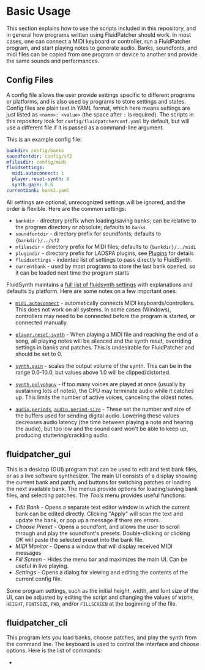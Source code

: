 # Basic Usage

This section explains how to use the scripts included in this repository, and in general how programs written using FluidPatcher should work. In most cases, one can connect a MIDI keyboard or controller, run a FluidPatcher program, and start playing notes to generate audio. Banks, soundfonts, and midi files can be copied from one program or device to another and provide the same sounds and performances.

## Config Files

A config file allows the user provide settings specific to different programs or platforms, and is also used by programs to store settings and states. Config files are plain text in YAML format, which here means settings are just listed as `<name>: <value>` (the space after `:` is required). The scripts in this repository look for `config/fluidpatcherconf.yaml` by default, but will use a different file if it is passed as a command-line argument.

This is an example config file:

```yaml
bankdir: config/banks
soundfontdir: config/sf2
mfilesdir: config/midi
fluidsettings:
  midi.autoconnect: 1
  player.reset-synth: 0
  synth.gain: 0.6
currentbank: bank1.yaml
```

All settings are optional, unrecognized settings will be ignored, and the order is flexible. Here are the common settings:

* `bankdir` - directory prefix when loading/saving banks; can be relative to the program directory or absolute; defaults to `banks`
* `soundfontdir` - directory prefix for soundfonts; defaults to `{bankdir}/../sf2`
* `mfilesdir` - directory prefix for MIDI files; defaults to `{bankdir}/../midi`
* `plugindir` - directory prefix for LADSPA plugins, see [Plugins](ladspa_plugins.md) for details
* `fluidsettings` - indented list of settings to pass directly to FluidSynth.
* `currentbank` - used by most programs to store the last bank opened, so it can be loaded next time the program starts

FluidSynth maintains a [full list of fluidsynth settings](https://www.fluidsynth.org/api/fluidsettings.xml) with explanations and defaults by platform. Here are some notes on a few important ones:

* [`midi.autoconnect`](https://www.fluidsynth.org/api/fluidsettings.xml#midi.autoconnect) -
  automatically connects MIDI keyboards/controllers. This does not work on all systems. In some cases (Windows), controllers may need to be connected before the program is started, or connected manually.

* [`player.reset-synth`](https://www.fluidsynth.org/api/fluidsettings.xml#player.reset-synth) -
  When playing a MIDI file and reaching the end of a song, all playing notes will be silenced and the synth reset, overriding settings in banks and patches. This is undesirable for FluidPatcher and should be set to 0.

* [`synth.gain`](https://www.fluidsynth.org/api/fluidsettings.xml#synth.gain) -
  scales the output volume of the synth. This can be in the range 0.0-10.0, but values above 1.0 will be clipped/distorted.

* [`synth.polyphony`](https://www.fluidsynth.org/api/fluidsettings.xml#synth.polyphony) -
  If too many voices are played at once (usually by sustaining lots of notes), the CPU may terminate audio while it catches up. This limits the number of active voices, canceling the oldest notes.

* [`audio.periods`](https://www.fluidsynth.org/api/fluidsettings.xml#audio.periods),
  [`audio.period-size`](https://www.fluidsynth.org/api/fluidsettings.xml#audio.period-size) -
  These set the number and size of the buffers used for sending digital audio. Lowering these values decreases audio latency (the time between playing a note and hearing the audio), but too low and the sound card won't be able to keep up, producing stuttering/crackling audio.

## fluidpatcher_gui

This is a desktop (GUI) program that can be used to edit and test bank files, or as a live software synthesizer. The main UI consists of a display showing the current bank and patch, and buttons for switching patches or loading the next available bank. The menus provide options for loading/saving bank files, and selecting patches. The _Tools_ menu provides useful functions:

* _Edit Bank_ - Opens a separate text editor window in which the current bank can be edited directly. Clicking "Apply" will scan the text and update the bank, or pop up a message if there are errors.
* _Choose Preset_ - Opens a soundfont, and allows the user to scroll through and play the soundfont's presets. Double-clicking or clicking _OK_ will paste the selected preset into the bank file.
* _MIDI Monitor_ - Opens a window that will display received MIDI messages
* _Fill Screen_ - Hides the menu bar and maximizes the main UI. Can be useful in live playing.
* _Settings_ - Opens a dialog for viewing and editing the contents of the current config file.

Some program settings, such as the initial height, width, and font size of the UI, can be adjusted by editing the script and changing the values of `WIDTH`, `HEIGHT`, `FONTSIZE`, `PAD`, and/or `FILLSCREEN` at the beginning of the file.

## fluidpatcher_cli

This program lets you load banks, choose patches, and play the synth from the command line. The keyboard is used to control the interface and choose options. Here is the list of commands:

* 